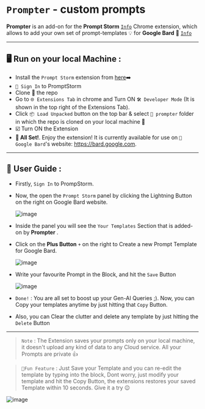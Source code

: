 # `Prompter`  - custom prompts 
**Prompter** is an add-on for the **Prompt Storm** [`Info`](https://chrome.google.com/webstore/detail/promptstorm-chatgpt-bard/gkcdaooannhlioejchebhpkllbcackig) Chrome extension, which allows to add your own set of prompt-templates 💡 for **Google Bard** 🤖 [`Info`](https://bard.google.com)

---

## 🖥️ Run on your local Machine :
- Install the `Prompt Storm` extension from [here](https://chrome.google.com/webstore/detail/promptstorm-chatgpt-bard/gkcdaooannhlioejchebhpkllbcackig )➡️
- `🔑 Sign In`  to PromptStorm
- Clone 🧬 the repo
- Go to `🌐 Extensions Tab` in chrome and Turn ON `🛠️ Developer Mode` (It is shown in the top right of the Extensions Tab).
- Click `📦 Load Unpacked` button on the top bar & select `📁 prompter` folder in which the repo is cloned on your local machine 💾
- ☑️ Turn ON the Extension
- **🎉 All Set!**. Enjoy the extension! It is currently available for use on `🤖 Google Bard`'s website: https://bard.google.com.

---
## **📑 User Guide :**
- Firstly, `Sign In` to PrompStorm.
- Now, the open the `Prompt Storm` panel by clicking the Lightning Button on the right on Google Bard website.
  
  ![image](https://github.com/abz4375/prompter/assets/90337098/fbd36cb5-19f7-45f8-8ee3-0e056e2730ff)

- Inside the panel you will see the `Your Templates` Section that is added-on by **Prompter** .
- Click on the **Plus Button** `+` on the right to Create a new Prompt Template for Google Bard.
  
  ![image](https://github.com/abz4375/prompter/assets/90337098/ca7ae488-e0b3-4fdd-a4ed-f26b76d7e748)

- Write your favourite Prompt in the Block, and hit the `Save` Button

  ![image](https://github.com/abz4375/prompter/assets/90337098/e232b793-00e7-4dea-b5d9-18c75251dddb)

- `Done!` : You are all set to boost up your Gen-AI Queries ;).
  Now, you can Copy your templates anytime by just hitting that `Copy` Button.

- Also, you can Clear the clutter and delete any template by just hitting the `Delete` Button

---
> `Note` : The Extension saves your prompts only on your local machine, it doesn't upload any kind of data to any Cloud service. All your Prompts are private 👍
  
> `🥚Fun Feature` : Just Save your Template and you can re-edit the template by typing into the block, Dont worry, just modify your template and hit the Copy Button, the extensions restores your saved Template within 10 seconds. Give it a try 😉

![image](https://github.com/abz4375/prompter/assets/90337098/7b74f76e-2dc8-47c3-9a0b-bb4b6341a393)

